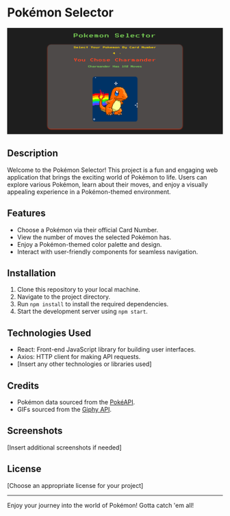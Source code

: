 # Pokémon Selector

![Home Page](preview.png)

## Description

Welcome to the Pokémon Selector! This project is a fun and engaging web application that brings the exciting world of Pokémon to life. Users can explore various Pokémon, learn about their moves, and enjoy a visually appealing experience in a Pokémon-themed environment.

## Features

- Choose a Pokémon via their official Card Number.
- View the number of moves the selected Pokémon has.
- Enjoy a Pokémon-themed color palette and design.
- Interact with user-friendly components for seamless navigation.

## Installation

1. Clone this repository to your local machine.
2. Navigate to the project directory.
3. Run `npm install` to install the required dependencies.
4. Start the development server using `npm start`.

## Technologies Used

- React: Front-end JavaScript library for building user interfaces.
- Axios: HTTP client for making API requests.
- [Insert any other technologies or libraries used]

## Credits

- Pokémon data sourced from the [PokéAPI](https://pokeapi.co/).
- GIFs sourced from the [Giphy API](https://developers.giphy.com/).

## Screenshots

[Insert additional screenshots if needed]

## License

[Choose an appropriate license for your project]

---

Enjoy your journey into the world of Pokémon! Gotta catch 'em all!
